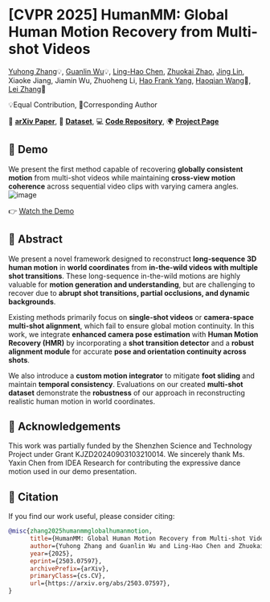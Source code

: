 # [CVPR 2025] HumanMM: Global Human Motion Recovery from Multi-shot Videos

[Yuhong Zhang](https://scholar.google.com/citations?user=oV7sxpYAAAAJ&hl=zh-CN)💡, [Guanlin Wu](https://guanlinwu123.github.io)💡, [Ling-Hao Chen](https://lhchen.top/), [Zhuokai Zhao](https://zhuokai-zhao.com/), [Jing Lin](https://jinglin7.github.io/), Xiaoke Jiang, Jiamin Wu, Zhuoheng Li, [Hao Frank Yang](https://www.haofrankyang.net), [Haoqian Wang](https://www.sigs.tsinghua.edu.cn/whq_en/main.htm)🌟, [Lei Zhang](https://www.leizhang.org/)🌟

💡Equal Contribution, 🌟Corresponding Author  


📄 **[arXiv Paper](https://arxiv.org/abs/2503.07597)**, 📂 **[Dataset](https://huggingface.co/datasets/YuhongZhang/ms-Motion)**, 💻 **[Code Repository](https://github.com/zhangyuhong01/HumanMM-code)**, 🌍 **[Project Page](https://zhangyuhong01.github.io/HumanMM/)**


## 🚀 Demo

We present the first method capable of recovering **globally consistent motion** from multi-shot videos while maintaining **cross-view motion coherence** across sequential video clips with varying camera angles. 
![image](https://github.com/user-attachments/assets/9feec867-40a9-4082-b059-5299658283d6)

👉 [Watch the Demo](https://www.youtube.com/watch?v=gG6QVITc82U)


## 📝 Abstract

We present a novel framework designed to reconstruct **long-sequence 3D human motion** in **world coordinates** from **in-the-wild videos with multiple shot transitions**. These long-sequence in-the-wild motions are highly valuable for **motion generation and understanding**, but are challenging to recover due to **abrupt shot transitions, partial occlusions, and dynamic backgrounds**.

Existing methods primarily focus on **single-shot videos** or **camera-space multi-shot alignment**, which fail to ensure global motion continuity. In this work, we integrate **enhanced camera pose estimation** with **Human Motion Recovery (HMR)** by incorporating a **shot transition detector** and a **robust alignment module** for accurate **pose and orientation continuity across shots**.

We also introduce a **custom motion integrator** to mitigate **foot sliding** and maintain **temporal consistency**. Evaluations on our created **multi-shot dataset** demonstrate the **robustness** of our approach in reconstructing realistic human motion in world coordinates.


## 🙏 Acknowledgements

This work was partially funded by the Shenzhen Science and Technology Project under Grant KJZD20240903103210014. 
We sincerely thank Ms. Yaxin Chen from IDEA Research for contributing the expressive dance motion used in our demo presentation.


## 📖 Citation

If you find our work useful, please consider citing:

```bibtex
@misc{zhang2025humanmmglobalhumanmotion,
      title={HumanMM: Global Human Motion Recovery from Multi-shot Videos},
      author={Yuhong Zhang and Guanlin Wu and Ling-Hao Chen and Zhuokai Zhao and Jing Lin and Xiaoke Jiang and Jiamin Wu and Zhuoheng Li and Hao Frank Yang and Haoqian Wang and Lei Zhang},
      year={2025},
      eprint={2503.07597},
      archivePrefix={arXiv},
      primaryClass={cs.CV},
      url={https://arxiv.org/abs/2503.07597},
}
```

